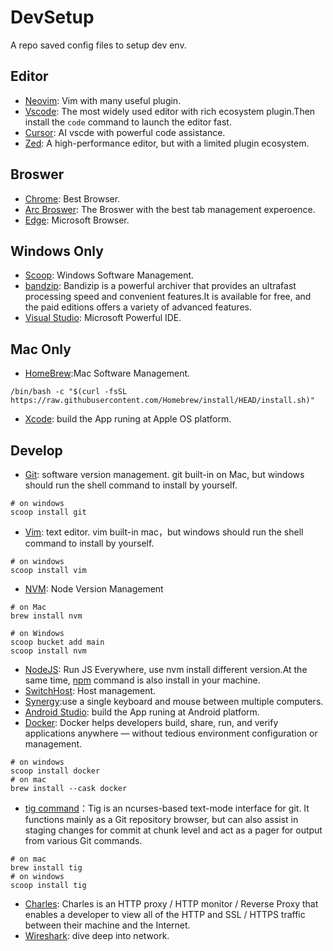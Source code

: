 # DevSetup

A repo saved config files to setup dev env.

## Editor
* [Neovim](https://neovim.io/): Vim with many useful plugin.
* [Vscode](https://code.visualstudio.com/): The most widely used editor with rich ecosystem plugin.Then install the `code` command to launch the editor fast.
* [Cursor](https://cursor.com/en): AI vscde with powerful code assistance.
* [Zed](https://zed.dev/): A high-performance editor, but with a limited plugin ecosystem.

## Broswer
* [Chrome](https://www.google.com/chrome/): Best Browser.
* [Arc Broswer](https://arc.net/): The Broswer with the best tab management experoence.
* [Edge](https://www.microsoft.com/en-us/edge/mac): Microsoft Browser.

## Windows Only
* [Scoop](https://scoop.sh/): Windows Software Management.
* [bandzip](https://en.bandisoft.com/bandizip/): Bandizip is a powerful archiver that provides an ultrafast processing speed and convenient features.It is available for free, and the paid editions offers a variety of advanced features.
* [Visual Studio](https://visualstudio.microsoft.com/zh-hans/): Microsoft Powerful IDE.

## Mac Only
* [HomeBrew](https://brew.sh/):Mac Software Management.
```shell
/bin/bash -c "$(curl -fsSL https://raw.githubusercontent.com/Homebrew/install/HEAD/install.sh)"
```
* [Xcode](https://developer.apple.com/xcode/): build the App runing at Apple OS platform.

## Develop
* [Git](https://git-scm.com/): software version management. git built-in on Mac, but windows should run the shell command to install by yourself.
``` shell
# on windows
scoop install git
```
* [Vim](https://www.vim.org/): text editor. vim built-in mac，but windows should run the shell command to install by yourself.
```shell
# on windows
scoop install vim
```
* [NVM](https://github.com/nvm-sh/nvm): Node Version Management
```shell
# on Mac
brew install nvm

# on Windows
scoop bucket add main
scoop install nvm
```
* [NodeJS](https://nodejs.org/zh-cn): Run JS Everywhere, use nvm install different version.At the same time, [npm](https://www.npmjs.com/) command is also install in your machine.
* [SwitchHost](https://switchhosts.vercel.app/zh): Host management.
* [Synergy](https://symless.com/synergy):use a single keyboard and mouse between multiple computers.
* [Android Studio](https://developer.android.com/studio?hl=zh-cn): build the App runing at Android platform.
* [Docker](https://www.docker.com/): Docker helps developers build, share, run, and verify applications anywhere — without tedious environment configuration or management.
```shell
# on windows
scoop install docker
# on mac
brew install --cask docker
```
* [tig command](https://github.com/jonas/tig)：Tig is an ncurses-based text-mode interface for git. It functions mainly as a Git repository browser, but can also assist in staging changes for commit at chunk level and act as a pager for output from various Git commands.
```shell
# on mac
brew install tig
# on windows
scoop install tig
```
* [Charles](https://www.charlesproxy.com/): Charles is an HTTP proxy / HTTP monitor / Reverse Proxy that enables a developer to view all of the HTTP and SSL / HTTPS traffic between their machine and the Internet.
* [Wireshark](https://www.wireshark.org/): dive deep into network.
